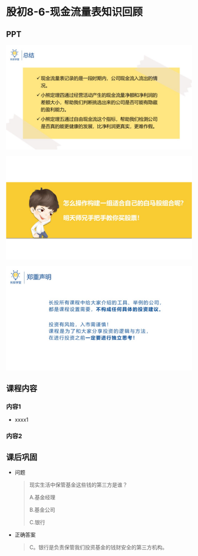 # 股初8-6-现金流量表知识回顾

## PPT

![课程ppt](assets/8-6-1.jpeg)

![课程ppt](assets/8-6-2.jpeg)

![课程ppt](assets/8-6-3.jpeg)

## 课程内容

### 内容1

- xxxx1

  > 

### 内容2

## 课后巩固

- 问题

  > 现实生活中保管基金这些钱的第三方是谁？
  >
  > A.基金经理
  >
  > B.基金公司
  >
  > C.银行

- 正确答案

  > C。银行是负责保管我们投资基金的钱财安全的第三方机构。